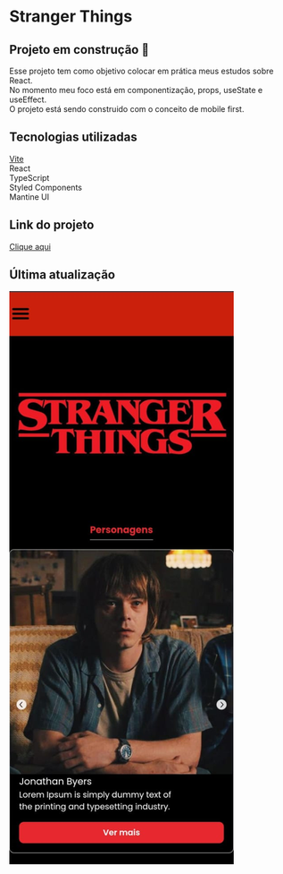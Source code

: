 # Stranger Things

## Projeto em construção 🔨

Esse projeto tem como objetivo colocar em prática meus estudos sobre React.
<br/>
No momento meu foco está em componentização, props, useState e useEffect.
<br/>
O projeto está sendo construido com o conceito de mobile first.

## Tecnologias utilizadas

<a href="https://vitejs.dev/">Vite</a>
<br/>
<a hred="https://react.dev/">React</a>
<br/>
<a hred="https://www.typescriptlang.org/">TypeScript</a>
<br/>
<a hred="https://styled-components.com/">Styled Components</a>
<br/>
<a hred="https://mantine.dev/">Mantine UI</a>

## Link do projeto
<a href="https://stranger-things-sable.vercel.app/">Clique aqui</a>

## Última atualização
<img src="./public/img/print.jpeg">


